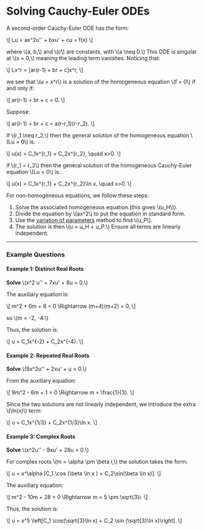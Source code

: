 # Solving Cauchy-Euler ODEs

A second-order Cauchy-Euler ODE has the form:

\\[
    Lu = ax^2u'' + bxu' + cu = f(x)
\\]

where \\(a, b,\\) and \\(c\\) are constants, with \\(a \\neq 0.\\) This ODE is singular at \\(x = 0,\\) meaning the leading term vanishes. Noticing that:

\\[
    Lx^r = [ar(r-1) + br + c]x^r,
\\]

we see that \\(u = x^r\\) is a solution of the homogeneous equation \\(f = 0\\) if and only if:

\\[
    ar(r-1) + br + c = 0.
\\]

Suppose:

\\[
    ar(r-1) + br + c = a(r-r_1)(r-r_2).
\\]

If \\(r_1 \\neq r_2,\\) then the general solution of the homogeneous equation \\(Lu = 0\\) is:

\\[
    u(x) = C_1x^{r_1} + C_2x^{r_2}, \\quad x>0.
\\]

If \\(r_1 = r_2\\) then the general solution of the homogeneous Cauchy-Euler equation \\(Lu = 0\\) is:

\\[
    u(x) = C_1x^{r_1} + C_2x^{r_2}\\ln x, \\quad x>0.
\\]

For non-homogeneous equations, we follow these steps:

1. Solve the associated homogeneous equation (this gives \\(u_H\\)).
2. Divide the equation by \\(ax^2\\) to put the equation in standard form.
3. Use the [variation of parameters](/workflows/#/mathematics/differential_equations/Solving-Linear-First-Order-ODEs) method to find \\(u_P\\).
4. The solution is then \\(u = u_H + u_P.\\) Ensure all terms are linearly independent.

---

### Example Questions

#### Example 1: Distinct Real Roots
**Solve** \\(x^2 u'' + 7xu' + 8u = 0.\\)

The auxiliary equation is:

\\[
    m^2 + 6m + 8 = 0 \\Rightarrow (m+4)(m+2) = 0,
\\]

so \\(m = -2, -4.\\)

Thus, the solution is:

\\[
    u = C_1x^{-2} + C_2x^{-4}.
\\]

#### Example 2: Repeated Real Roots
**Solve** \\(9x^2u'' + 2xu' + u = 0.\\)

From the auxiliary equation:

\\[
    9m^2 - 6m + 1 = 0 \\Rightarrow m = \\frac{1}{3}.
\\]

Since the two solutions are not linearly independent, we introduce the extra \\(\\ln(x)\\) term:

\\[
    u = C_1x^{1/3} + C_2x^{1/3}\\ln x.
\\]

#### Example 3: Complex Roots
**Solve** \\(x^2u'' - 9xu' + 28u = 0.\\)

For complex roots \\(m = \\alpha \\pm \\beta i,\\) the solution takes the form:

\\[
    u = x^\\alpha [C_1 \\cos (\\beta \\ln x ) + C_2\\sin(\\beta \\ln x)].
\\]

The auxiliary equation:

\\[
    m^2 - 10m + 28 = 0 \\Rightarrow m = 5 \\pm \\sqrt{3}i.
\\]

Thus, the solution is:

\\[
    u = x^5 \\left[C_1 \\cos(\\sqrt{3}\\ln x) + C_2 \\sin (\\sqrt{3}\\ln x)\\right].
\\]